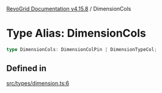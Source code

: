 [RevoGrid Documentation v4.15.8](README.md) / DimensionCols

# Type Alias: DimensionCols

```ts
type DimensionCols: DimensionColPin | DimensionTypeCol;
```

## Defined in

[src/types/dimension.ts:6](https://github.com/revolist/revogrid/blob/2ac43d2713c9d394ff33675f959c6432bf5aa023/src/types/dimension.ts#L6)
